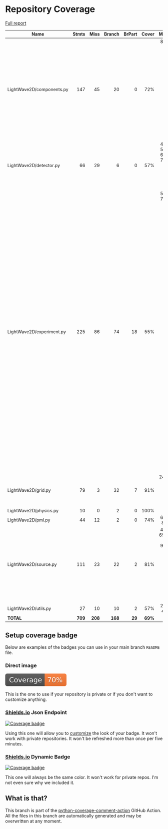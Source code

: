# Repository Coverage

[Full report](https://htmlpreview.github.io/?https://github.com/MartinPdeS/LightWave2D/blob/python-coverage-comment-action-data/htmlcov/index.html)

| Name                      |    Stmts |     Miss |   Branch |   BrPart |   Cover |   Missing |
|-------------------------- | -------: | -------: | -------: | -------: | ------: | --------: |
| LightWave2D/components.py |      147 |       45 |       20 |        0 |     72% |80-89, 95-104, 113, 122, 131, 154-159, 165-169, 220, 241-248, 307-314, 338-340, 364-370 |
| LightWave2D/detector.py   |       66 |       29 |        6 |        0 |     57% |42-45, 51-55, 64-73, 76-85, 124-127, 136-140, 149 |
| LightWave2D/experiment.py |      225 |       86 |       74 |       18 |     55% |56-62, 78-91, 123->122, 127, 130->129, 137->136, 145->144, 149, 152->151, 156, 159->158, 163, 166->165, 170, 173->172, 177, 180->179, 187->186, 191, 194->193, 201->200, 205, 208->207, 222, 227-228, 241, 321-366, 389-415, 442-466, 535, 551-552, 595-597, 611-613 |
| LightWave2D/grid.py       |       79 |        3 |       32 |        7 |     91% |24, 97->102, 102->107, 136, 165 |
| LightWave2D/physics.py    |       10 |        0 |        2 |        0 |    100% |           |
| LightWave2D/pml.py        |       44 |       12 |        2 |        0 |     74% |69-73, 87-96 |
| LightWave2D/source.py     |      111 |       23 |       22 |        2 |     81% |45-51, 65, 67->70, 95-96, 110, 116, 131-135, 168, 195, 252-254, 271-273 |
| LightWave2D/utils.py      |       27 |       10 |       10 |        2 |     57% |26-33, 40-41 |
|                 **TOTAL** |  **709** |  **208** |  **168** |   **29** | **69%** |           |


## Setup coverage badge

Below are examples of the badges you can use in your main branch `README` file.

### Direct image

[![Coverage badge](https://raw.githubusercontent.com/MartinPdeS/LightWave2D/python-coverage-comment-action-data/badge.svg)](https://htmlpreview.github.io/?https://github.com/MartinPdeS/LightWave2D/blob/python-coverage-comment-action-data/htmlcov/index.html)

This is the one to use if your repository is private or if you don't want to customize anything.

### [Shields.io](https://shields.io) Json Endpoint

[![Coverage badge](https://img.shields.io/endpoint?url=https://raw.githubusercontent.com/MartinPdeS/LightWave2D/python-coverage-comment-action-data/endpoint.json)](https://htmlpreview.github.io/?https://github.com/MartinPdeS/LightWave2D/blob/python-coverage-comment-action-data/htmlcov/index.html)

Using this one will allow you to [customize](https://shields.io/endpoint) the look of your badge.
It won't work with private repositories. It won't be refreshed more than once per five minutes.

### [Shields.io](https://shields.io) Dynamic Badge

[![Coverage badge](https://img.shields.io/badge/dynamic/json?color=brightgreen&label=coverage&query=%24.message&url=https%3A%2F%2Fraw.githubusercontent.com%2FMartinPdeS%2FLightWave2D%2Fpython-coverage-comment-action-data%2Fendpoint.json)](https://htmlpreview.github.io/?https://github.com/MartinPdeS/LightWave2D/blob/python-coverage-comment-action-data/htmlcov/index.html)

This one will always be the same color. It won't work for private repos. I'm not even sure why we included it.

## What is that?

This branch is part of the
[python-coverage-comment-action](https://github.com/marketplace/actions/python-coverage-comment)
GitHub Action. All the files in this branch are automatically generated and may be
overwritten at any moment.